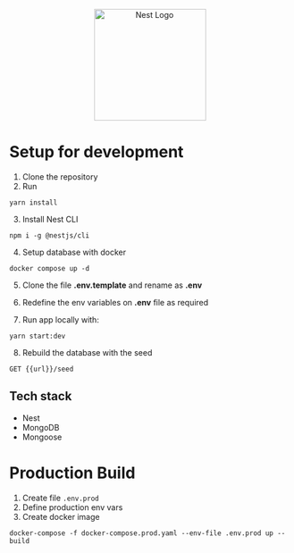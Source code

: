 <p align="center">
  <a href="http://nestjs.com/" target="blank"><img src="https://nestjs.com/img/logo-small.svg" width="200" alt="Nest Logo" /></a>
</p>

# Setup for development

1. Clone the repository
2. Run

```
yarn install
```

3. Install Nest CLI

```
npm i -g @nestjs/cli
```

4. Setup database with docker

```
docker compose up -d
```

5. Clone the file **.env.template** and rename as **.env**

6. Redefine the env variables on **.env** file as required

7. Run app locally with:

```
yarn start:dev
```
8. Rebuild the database with the seed

```
GET {{url}}/seed
```

## Tech stack

- Nest
- MongoDB
- Mongoose

# Production Build 

1. Create file ```.env.prod ```
2. Define production env vars 
3. Create docker image
```
docker-compose -f docker-compose.prod.yaml --env-file .env.prod up --build
```